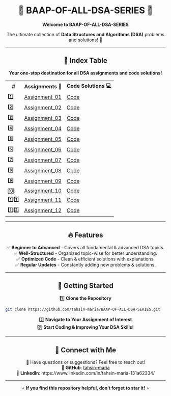 <h1 align="center">🌟 BAAP-OF-ALL-DSA-SERIES 🌟</h1>

<p align="center">
  <strong>Welcome to BAAP-OF-ALL-DSA-SERIES</strong>
</p>

<p align="center">
  The ultimate collection of <strong>Data Structures and Algorithms (DSA)</strong> problems and solutions! 🚀
</p>

---

<h2 align="center">📌 Index Table</h2>

<p align="center">
  <strong>Your one-stop destination for all DSA assignments and code solutions!</strong>
</p>

<table align="center">
<tr>
<th>#</th>
<th>Assignments 📑</th>
<th>Code Solutions 💻</th>
</tr>
<tr><td>1️⃣</td> <td><a href="#">Assignment_01</a></td> <td><a href="#">Code</a></td></tr>
<tr><td>2️⃣</td> <td><a href="#">Assignment_02</a></td> <td><a href="#">Code</a></td></tr>
<tr><td>3️⃣</td> <td><a href="#">Assignment_03</a></td> <td><a href="#">Code</a></td></tr>
<tr><td>4️⃣</td> <td><a href="#">Assignment_04</a></td> <td><a href="#">Code</a></td></tr>
<tr><td>5️⃣</td> <td><a href="#">Assignment_05</a></td> <td><a href="#">Code</a></td></tr>
<tr><td>6️⃣</td> <td><a href="#">Assignment_06</a></td> <td><a href="#">Code</a></td></tr>
<tr><td>7️⃣</td> <td><a href="#">Assignment_07</a></td> <td><a href="#">Code</a></td></tr>
<tr><td>8️⃣</td> <td><a href="#">Assignment_08</a></td> <td><a href="#">Code</a></td></tr>
<tr><td>9️⃣</td> <td><a href="#">Assignment_09</a></td> <td><a href="#">Code</a></td></tr>
<tr><td>🔟</td> <td><a href="#">Assignment_10</a></td> <td><a href="#">Code</a></td></tr>
<tr><td>1️⃣1️⃣</td> <td><a href="#">Assignment_11</a></td> <td><a href="#">Code</a></td></tr>
<tr><td>1️⃣2️⃣</td> <td><a href="#">Assignment_12</a></td> <td><a href="#">Code</a></td></tr>
</table>

---

<h2 align="center">🔥 Features</h2>

<p align="center">
✅ <strong>Beginner to Advanced</strong> - Covers all fundamental & advanced DSA topics.  <br>
✅ <strong>Well-Structured</strong> - Organized topic-wise for better understanding.  <br>
✅ <strong>Optimized Code</strong> - Clean & efficient solutions with explanations.  <br>
✅ <strong>Regular Updates</strong> - Constantly adding new problems & solutions.  <br>
</p>

---

<h2 align="center">🚀 Getting Started</h2>

<p align="center">
1️⃣ <strong>Clone the Repository</strong>
</p>

```bash
git clone https://github.com/tahsin-maria/BAAP-OF-ALL-DSA-SERIES.git
```

<p align="center">
2️⃣ <strong>Navigate to Your Assignment of Interest</strong>  <br>
3️⃣ <strong>Start Coding & Improving Your DSA Skills!</strong>
</p>

---

<h2 align="center">💬 Connect with Me</h2>

<p align="center">
📩 Have questions or suggestions? Feel free to reach out!  <br>
🔗 <strong>GitHub</strong>: <a href="https://github.com/tahsin-maria">tahsin-maria</a>  <br>
🔗 <strong>LinkedIn</strong>: https://www.linkedin.com/in/tahsin-maria-131a62334/  <br>
</p>

---

<p align="center">
⭐ <strong>If you find this repository helpful, don’t forget to star it!</strong> ⭐
</p>

